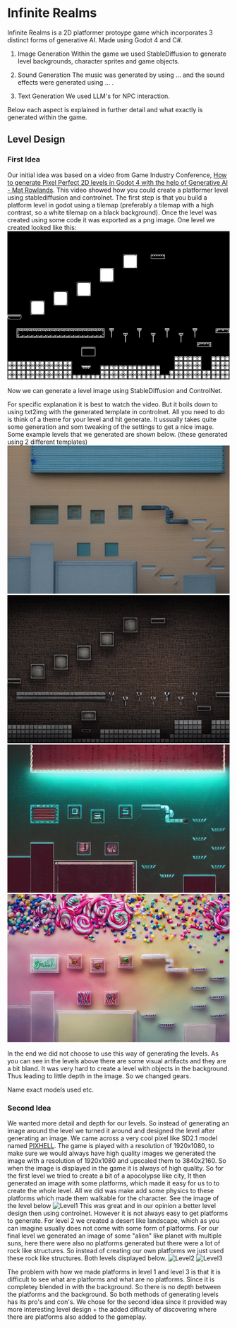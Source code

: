 # Infinite Realms

Infinite Realms is a 2D platformer protoype game which incorporates 3 distinct forms of generative AI. Made using Godot 4 and C#.

1. Image Generation
Within the game we used StableDiffusion to generate level backgrounds, character sprites and game objects. 

2. Sound Generation
The music was generated by using ... and the sound effects were generated using ... .

3. Text Generation
We used LLM's for NPC interaction.

Below each aspect is explained in further detail and what exactly is generated within the game.

## Level Design

### First Idea
Our initial idea was based on a video from Game Industry Conference, [How to generate Pixel Perfect 2D levels in Godot 4 with the help of Generative AI - Mat Rowlands](https://youtu.be/1Gw1v1sueFo). 
This video showed how you could create a platformer level using stablediffusion and controlnet. 
The first step is that you build a platform level in godot using a tilemap (preferably a tilemap with a high contrast, so a white tilemap on a black background). Once the level was created using some code it was exported as a png image. One level we created looked like this: ![LevelTemplate](./infinite-realms/templates/template-LevelCreator.png)

Now we can generate a level image using StableDiffusion and ControlNet. 

For specific explanation it is best to watch the video. But it boils down to using txt2img with the generated template in controlnet. All you need to do is think of a theme for your level and hit generate. It ussually takes quite some generation and som tweaking of the settings to get a nice image. Some example levels that we generated are shown below. (these generated using 2 different templates)
![Level1ViaTemplate](./infinite-realms/Assets/LevelBackgrounds/Level1.png)
![Level2ViaTemplate](./infinite-realms/Assets/LevelBackgrounds/Level2.png)
![Level1.2ViaTemplate](./infinite-realms/Assets/LevelBackgrounds/00025-2195908195.png)
![Level1.3ViaTemplate](./infinite-realms/Assets/LevelBackgrounds/00161-3136522623.png)

In the end we did not choose to use this way of generating the levels. As you can see in the levels above there are some visual artifacts and they are a bit bland. It was very hard to create a level with objects in the background. Thus leading to little depth in the image. So we changed gears.

Name exact models used etc.

### Second Idea
We wanted more detail and depth for our levels. So instead of generating an image around the level we turned it around and designed the level after generating an image. We came across a very cool pixel like SD2.1 model named [PIXHELL](https://civitai.com/models/21276/pixhell). The game is played with a resolution of 1920x1080, to make sure we would always have high quality images we generated the image with a resolution of 1920x1080 and upscaled them to 3840x2160. So when the image is displayed in the game it is always of high quality. So for the first level we tried to create a bit of a apocolypse like city, It then generated an image with some platforms, which made it easy for us to to create the whole level. All we did was make add some physics to these platforms which made them walkable for the character. See the image of the level below
![Level1](./infinite-realms/Assets/LevelBackgrounds/FuturisticApocolypsWorld.png)
This was great and in our opinion a better level design then using controlnet. However it is not always easy to get platforms to generate. For level 2 we created a desert like landscape, which as you can imagine usually does not come with some form of platforms. 
For our final level we generated an image of some "alien" like planet with multiple suns, here there were also no platforms generated but there were a lot of rock like structures. So instead of creating our own platforms we just used these rock like structures. Both levels displayed below.
![Level2](./infinite-realms/Assets/LevelBackgrounds/DessertBackground1.png)
![Level3](./infinite-realms/Assets/LevelBackgrounds/WeirdAlienPlanet.png)

The problem with how we made platforms in level 1 and level 3 is that it is difficult to see what are platforms and what are no platforms. Since it is completey blended in with the background. So there is no depth between the platforms and the background. So both methods of generating levels has its pro's and con's. We chose for the second idea since it provided way more interesting level design + the added dificulty of discovering where there are platforms also added to the gameplay.
